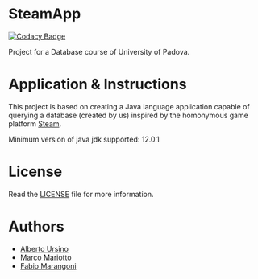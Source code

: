 SteamApp
========

[![Codacy Badge](https://api.codacy.com/project/badge/Grade/e5ddd5f4a0ed4467b1ef919fa36b96a3)](https://app.codacy.com/manual/lettomobile/SteamApp?utm_source=github.com&utm_medium=referral&utm_content=lettomobile/SteamApp&utm_campaign=Badge_Grade_Dashboard)

Project for a Database course of University of Padova.<br>

Application & Instructions
============

This project is based on creating a Java language application capable of querying a database (created by us) inspired by the homonymous game platform [Steam](https://store.steampowered.com/). 

Minimum version of java jdk supported: 12.0.1

License
=======

Read the [LICENSE](https://github.com/AlbertoUrsino/SteamApp/blob/master/LICENSE) file for more information.

Authors
======
* [Alberto Ursino](https://github.com/AlbertoUrsino)
* [Marco Mariotto](https://github.com/d-u-d-e)
* [Fabio Marangoni](https://github.com/Fabio-Marangoni)
